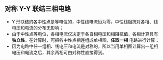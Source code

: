 ## 对称 Y-Y 联结三相电路
- Y 形联结的各中性点是等电位的，中性线电流恒为零，中性线阻抗对各相、线电压和电流的分布无影响；
- 由于中性点等电位，各相电流仅决定于各自相电压和相阻抗值，各相计算具有 **独立性**。在计算时，可把各中性点相连组成单相图，**任取一相** 电路进行计算；
- 因为电路中任一组相、线电压和电流是对称的，所以当用单相图计算出一组相电压和电流之后，其余两相可由对称性直接得到。
